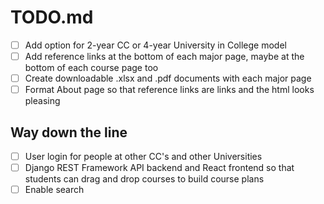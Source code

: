 # TODO.md

- [ ] Add option for 2-year CC or 4-year University in College model
- [ ] Add reference links at the bottom of each major page, maybe at the bottom of each course page too
- [ ] Create downloadable .xlsx and .pdf documents with each major page
- [ ] Format About page so that reference links are links and the html looks pleasing

## Way down the line

- [ ] User login for people at other CC's and other Universities
- [ ] Django REST Framework API backend and React frontend so that students can drag and drop courses to build course plans
- [ ] Enable search
